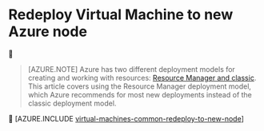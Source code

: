 <properties 
	pageTitle="Redeploy Virtual Machines | Microsoft Azure" 
	description="Describes how to redeploy Virtual Machines to mitigate SSH connection issues." 
	services="virtual-machines-linux" 
	documentationCenter="virtual-machines" 
	authors="iainfoulds" 
	manager="timlt"
	tags="azure-resource-manager,top-support-issue" 
/>
	

<tags
	ms.service="virtual-machines-linux"
	ms.date="04/13/2016"
	wacn.date=""/>


# Redeploy Virtual Machine to new Azure node


> [AZURE.NOTE] Azure has two different deployment models for creating and working with resources:  [Resource Manager and classic](/documentation/articles/resource-manager-deployment-model/).  This article covers using the Resource Manager deployment model, which Azure recommends for most new deployments instead of the classic deployment model.


[AZURE.INCLUDE [virtual-machines-common-redeploy-to-new-node](../includes/virtual-machines-common-redeploy-to-new-node.md)]